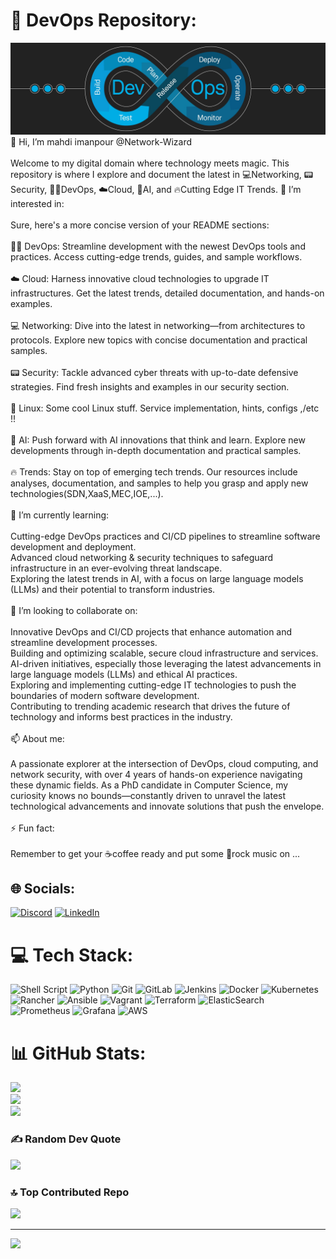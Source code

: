 # 💫 DevOps Repository:
![alt text](image.png)
 👋 Hi, I’m mahdi imanpour @Network-Wizard<br><br>Welcome to my digital domain where technology meets magic. This repository is where I explore and document the latest in 💻Networking, 📟Security, 🧑‍💻DevOps, ☁️Cloud, 🤖AI, and 🔥Cutting Edge IT Trends. 👀 I’m interested in:<br><br>Sure, here's a more concise version of your README sections:<br><br>🧑‍💻 DevOps: Streamline development with the newest DevOps tools and practices. Access cutting-edge trends, guides, and sample workflows.<br><br>☁️ Cloud: Harness innovative cloud technologies to upgrade IT infrastructures. Get the latest trends, detailed documentation, and hands-on examples.<br><br>💻 Networking: Dive into the latest in networking—from architectures to protocols. Explore new topics with concise documentation and practical samples.<br><br>📟 Security: Tackle advanced cyber threats with up-to-date defensive strategies. Find fresh insights and examples in our security section.<br><br>🐧 Linux: Some cool Linux stuff. Service implementation, hints, configs ,/etc !!<br><br>🤖 AI: Push forward with AI innovations that think and learn. Explore new developments through in-depth documentation and practical samples.<br><br>🔥 Trends: Stay on top of emerging tech trends. Our resources include analyses, documentation, and samples to help you grasp and apply new technologies(SDN,XaaS,MEC,IOE,...).<br><br>🌱 I’m currently learning:<br><br>Cutting-edge DevOps practices and CI/CD pipelines to streamline software development and deployment.<br>Advanced cloud networking & security techniques to safeguard infrastructure in an ever-evolving threat landscape.<br>Exploring the latest trends in AI, with a focus on large language models (LLMs) and their potential to transform industries.<br><br>🎯 I’m looking to collaborate on:<br><br>Innovative DevOps and CI/CD projects that enhance automation and streamline development processes.<br>Building and optimizing scalable, secure cloud infrastructure and services.<br>AI-driven initiatives, especially those leveraging the latest advancements in large language models (LLMs) and ethical AI practices.<br>Exploring and implementing cutting-edge IT technologies to push the boundaries of modern software development.<br>Contributing to trending academic research that drives the future of technology and informs best practices in the industry.<br><br>📫 About me:<br><br>A passionate explorer at the intersection of DevOps, cloud computing, and network security, with over 4 years of hands-on experience navigating these dynamic fields. As a PhD candidate in Computer Science, my curiosity knows no bounds—constantly driven to unravel the latest technological advancements and innovate solutions that push the envelope.<br><br>⚡ Fun fact:<br><br>Remember to get your ☕️coffee ready and put some 🎸rock music on ...<br>


## 🌐 Socials:
[![Discord](https://img.shields.io/badge/Discord-%237289DA.svg?logo=discord&logoColor=white)](https://discord.gg/https://discord.gg/txPbQ4Fy) [![LinkedIn](https://img.shields.io/badge/LinkedIn-%230077B5.svg?logo=linkedin&logoColor=white)](https://linkedin.com/in/https://www.linkedin.com/in/mahdi-imanpour-819242156/) 

# 💻 Tech Stack:
![Shell Script](https://img.shields.io/badge/shell_script-%23121011.svg?style=flat-square&logo=gnu-bash&logoColor=white) ![Python](https://img.shields.io/badge/python-3670A0?style=flat-square&logo=python&logoColor=ffdd54) ![Git](https://img.shields.io/badge/git-%23F05033.svg?style=flat-square&logo=git&logoColor=white) ![GitLab](https://img.shields.io/badge/gitlab-%23181717.svg?style=flat-square&logo=gitlab&logoColor=white) ![Jenkins](https://img.shields.io/badge/jenkins-%232C5263.svg?style=flat-square&logo=jenkins&logoColor=white) ![Docker](https://img.shields.io/badge/docker-%230db7ed.svg?style=flat-square&logo=docker&logoColor=white) ![Kubernetes](https://img.shields.io/badge/kubernetes-%23326ce5.svg?style=flat-square&logo=kubernetes&logoColor=white) ![Rancher](https://img.shields.io/badge/rancher-%230075A8.svg?style=flat-square&logo=rancher&logoColor=white) ![Ansible](https://img.shields.io/badge/ansible-%231A1918.svg?style=flat-square&logo=ansible&logoColor=white) ![Vagrant](https://img.shields.io/badge/vagrant-%231563FF.svg?style=flat-square&logo=vagrant&logoColor=white) ![Terraform](https://img.shields.io/badge/terraform-%235835CC.svg?style=flat-square&logo=terraform&logoColor=white) ![ElasticSearch](https://img.shields.io/badge/-ElasticSearch-005571?style=flat-square&logo=elasticsearch) ![Prometheus](https://img.shields.io/badge/Prometheus-E6522C?style=flat-square&logo=Prometheus&logoColor=white) ![Grafana](https://img.shields.io/badge/grafana-%23F46800.svg?style=flat-square&logo=grafana&logoColor=white) ![AWS](https://img.shields.io/badge/AWS-%23FF9900.svg?style=flat-square&logo=amazon-aws&logoColor=white)
# 📊 GitHub Stats:
![](https://github-readme-stats.vercel.app/api?username=network-wizard&theme=aura&hide_border=false&include_all_commits=true&count_private=true)<br/>
![](https://github-readme-streak-stats.herokuapp.com/?user=network-wizard&theme=aura&hide_border=false)<br/>
![](https://github-readme-stats.vercel.app/api/top-langs/?username=network-wizard&theme=aura&hide_border=false&include_all_commits=true&count_private=true&layout=compact)

### ✍️ Random Dev Quote
![](https://quotes-github-readme.vercel.app/api?type=horizontal&theme=radical)

### 🔝 Top Contributed Repo
![](https://github-contributor-stats.vercel.app/api?username=network-wizard&limit=5&theme=aura&combine_all_yearly_contributions=true)

---
[![](https://visitcount.itsvg.in/api?id=network-wizard&icon=0&color=0)](https://visitcount.itsvg.in)

<!-- Proudly created with GPRM ( https://gprm.itsvg.in ) -->